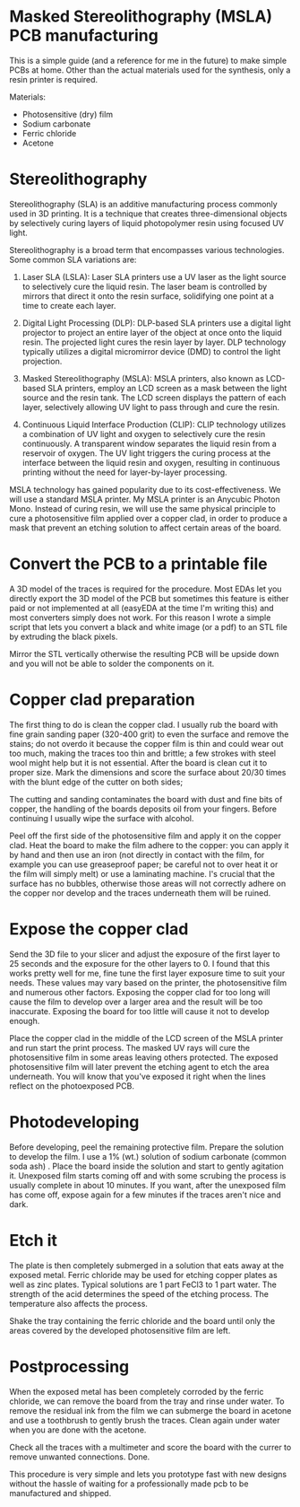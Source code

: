 # Masked Stereolithography (MSLA) PCB manufacturing

This is a simple guide (and a reference for me in the future) to make simple PCBs at home. Other than the actual materials used for the synthesis, only a resin printer is required.

Materials:
- Photosensitive (dry) film
- Sodium carbonate
- Ferric chloride
- Acetone

# Stereolithography

Stereolithography (SLA) is an additive manufacturing process commonly used in 3D printing. It is a technique that creates three-dimensional objects by selectively curing layers of liquid photopolymer resin using focused UV light.

Stereolithography is a broad term that encompasses various technologies. Some common SLA variations are:

1. Laser SLA (LSLA): Laser SLA printers use a UV laser as the light source to selectively cure the liquid resin. The laser beam is controlled by mirrors that direct it onto the resin surface, solidifying one point at a time to create each layer.

2. Digital Light Processing (DLP): DLP-based SLA printers use a digital light projector to project an entire layer of the object at once onto the liquid resin. The projected light cures the resin layer by layer. DLP technology typically utilizes a digital micromirror device (DMD) to control the light projection.

3. Masked Stereolithography (MSLA): MSLA printers, also known as LCD-based SLA printers, employ an LCD screen as a mask between the light source and the resin tank. The LCD screen displays the pattern of each layer, selectively allowing UV light to pass through and cure the resin.

4. Continuous Liquid Interface Production (CLIP): CLIP technology utilizes a combination of UV light and oxygen to selectively cure the resin continuously. A transparent window separates the liquid resin from a reservoir of oxygen. The UV light triggers the curing process at the interface between the liquid resin and oxygen, resulting in continuous printing without the need for layer-by-layer processing.

MSLA technology has gained popularity due to its cost-effectiveness. We will use a standard MSLA printer. My MSLA printer is an Anycubic Photon Mono.
Instead of curing resin, we will use the same physical principle to cure a photosensitive film applied over a copper clad, in order to produce a mask that prevent an etching solution to affect certain areas of the board.

# Convert the PCB to a printable file

A 3D model of the traces is required for the procedure. Most EDAs let you directly export the 3D model of the PCB but sometimes this feature is either paid or not implemented at all (easyEDA at the time I'm writing this) and most converters simply does not work. For this reason I wrote a simple script that lets you convert a black and white image (or a pdf) to an STL file by extruding the black pixels.

Mirror the STL vertically otherwise the resulting PCB will be upside down and you will not be able to solder the components on it. 

# Copper clad preparation

The first thing to do is clean the copper clad. I usually rub the board with fine grain sanding paper (320-400 grit) to even the surface and remove the stains; do not overdo it because the copper film is thin and could wear out too much, making the traces too thin and brittle; a few strokes with steel wool might help but it is not essential. After the board is clean cut it to proper size. Mark the dimensions and score the surface about 20/30 times with the blunt edge of the cutter on both sides; 

The cutting and sanding contaminates the board with dust and fine bits of copper, the handling of the boards deposits oil from your fingers. Before continuing I usually wipe the surface with alcohol.

Peel off the first side of the photosensitive film and apply it on the copper clad. Heat the board to make the film adhere to the copper: you can apply it by hand and then use an iron (not directly in contact with the film, for example you can use greaseproof paper; be careful not to over heat it or the film will simply melt) or use a laminating machine. I's crucial that the surface has no bubbles, otherwise those areas will not correctly adhere on the copper nor develop and the traces underneath them will be ruined.

<TODO>
<Add picture>

# Expose the copper clad

Send the 3D file to your slicer and adjust the exposure of the first layer to 25 seconds and the exposure for the other layers to 0. I found that this works pretty well for me, fine tune the first layer exposure time to suit your needs. These values may vary based on the printer, the photosensitive film and numerous other factors.
Exposing the copper clad for too long will cause the film to develop over a larger area and the result will be too inaccurate.
Exposing the board for too little will cause it not to develop enough.

Place the copper clad in the middle of the LCD screen of the MSLA printer and run start the print process. The masked UV rays will cure the photosensitive film in some areas leaving others protected. The exposed photosensitive film will later prevent the etching agent to etch the area underneath. You will know that you've exposed it right when the lines reflect on the photoexposed PCB.

<TODO>
<Add picture>

# Photodeveloping

Before developing, peel the remaining protective film. 
Prepare the solution to develop the film. I use a 1% (wt.) solution of sodium carbonate (common soda ash) <TODO check>. 
Place the board inside the solution and start to gently agitation it. Unexposed film starts coming off and with some scrubing the process is usually complete in about 10 minutes. If you want, after the unexposed film has come off, expose again for a few minutes if the traces aren't nice and dark.

<TODO>
<Add picture>

# Etch it 

The plate is then completely submerged in a solution that eats away at the exposed metal. Ferric chloride may be used for etching copper plates as well as zinc plates. Typical solutions are 1 part FeCl3 to 1 part water. The strength of the acid determines the speed of the etching process. The temperature also affects the process.

Shake the tray containing the ferric chloride and the board until only the areas covered by the developed photosensitive film are left.

<TODO>
<Add picture>

# Postprocessing

When the exposed metal has been completely corroded by the ferric chloride, we can remove the board from the tray and rinse under water. To remove the residual ink from the film we can submerge the board in acetone and use a toothbrush to gently brush the traces. Clean again under water when you are done with the acetone.

Check all the traces with a multimeter and score the board with the currer to remove unwanted connections. Done.

This procedure is very simple and lets you prototype fast with new designs without the hassle of waiting for a professionally made pcb to be manufactured and shipped.

<TODO>
<Add picture>
